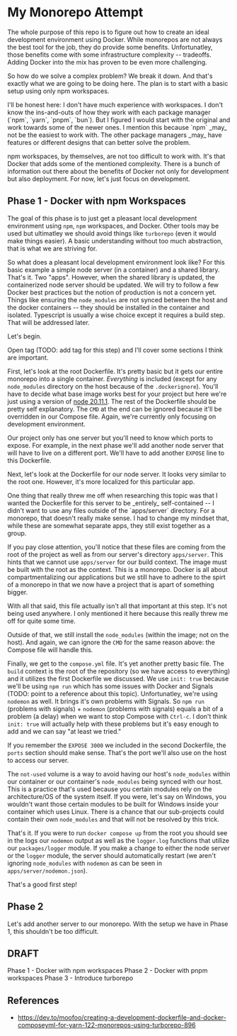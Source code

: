 # My Monorepo Attempt

The whole purpose of this repo is to figure out how to create an ideal
development environment using Docker. While monorepos are not always the
best tool for the job, they do provide some benefits. Unfortunatley, those
benefits come with some infrastructure complexity -- tradeoffs. Adding Docker
into the mix has proven to be even more challenging.

So how do we solve a complex problem? We break it down. And that's exactly
what we are going to be doing here. The plan is to start with a basic setup
using only npm workspaces.

<aside>
I'll be honest here: I don't have much experience with workspaces. I don't know
the ins-and-outs of how they work with each package manager (`npm`, `yarn`, `pnpm`, `bun`).
But I figured I would start with the original and work towards some of the
newer ones. I mention this because `npm` _may_ not be the easiest to work with.
The other package managers _may_ have features or different designs that
can better solve the problem.
</aside>

npm workspaces, by themselves, are not too difficult to work with. It's that Docker
that adds some of the mentioned complexity. There is a bunch of information out
there about the benefits of Docker not only for development but also deployment. For now,
let's just focus on development.

## Phase 1 - Docker with npm Workspaces

The goal of this phase is to just get a pleasant local development environment
using `npm`, `npm` workspaces, and Docker. Other tools may be used but ultimatley we should
avoid things like `turborepo` (even it would make things easier). A basic understanding
without too much abstraction, that is what we are striving for.

So what does a pleasant local development environment look like? For this basic example
a simple node server (in a container) and a shared library. That's it. Two "apps". However,
when the shared library is updated, the containerized node server should be updated. We will try to
follow a few Docker best practices but the notion of production is not a concern yet. Things
like ensuring the `node_modules` are not synced between the host and the docker containers -- they
should be installed in the container and isolated. Typescript is usually a wise choice except
it requires a build step. That will be addressed later.

Let's begin.

<aside>Open tag (TODO: add tag for this step) and I'll cover some sections I think are important.</aside>

First, let's look at the root Dockerfile. It's pretty basic but it gets our entire monorepo
into a single container. _Everything_ is included (except for any `node_modules` directory on the
host because of the `.dockerignore`). You'll have to decide what base image works best
for your project but here we're just using a version of [node 20.11.1](https://hub.docker.com/layers/library/node/20.11.1-bullseye-slim/images/sha256-bc0ff0ad6f4a4817cf28fcafafe8ed3c0c56197ef67ecd21dce4a6400047151a?context=explore).
The rest of the Dockerfile should be pretty self explanatory. The `CMD` at the end can be ignored because
it'll be overridden in our Compose file. Again, we're currently only focusing on development environment.

Our project only has one server but you'll need to know which ports to expose. For example, in the
next phase we'll add another node server that will have to live on a different port. We'll have to
add another `EXPOSE` line to this Dockerfile.

Next, let's look at the Dockerfile for our node server. It looks very similar to the root one.
However, it's more localized for this particular app.

<aside>One thing that really threw me off when researching this topic was that I wanted the
Dockerfile for this server to be _entirely_ self-contained -- I didn't want to use any files
outside of the `apps/server` directory. For a monorepo, that doesn't really make sense. I had
to change my mindset that, while these are somewhat separate apps, they still exist together as a group.
</aside>

If you pay close attention, you'll notice that these files are coming from the root of the project
as well as from our server's directory `apps/server`. This hints that we cannot use `apps/server` for our
build context. The image must be built with the root as the context. This is a monorepo. Docker
is all about compartmentalizing our applications but we still have to adhere to the spirt
of a monorepo in that we now have a project that is apart of something bigger.

<aside>
With all that said, this file actually isn't all that important at this step. It's not being
used anywhere. I only mentioned it here because this really threw me off for quite some time.
</aside>

Outside of that, we still install the `node_modules` (within the image; not on the host). And again,
we can ignore the `CMD` for the same reason above: the Compose file will handle this.

Finally, we get to the `compose.yml` file. It's yet another pretty basic file. The `build` context
is the root of the repository (so we have access to everything) and it utilizes the first Dockerfile
we discussed. We use `init: true` because we'll be using `npm run` which has some issues with Docker
and Signals (TODO: point to a reference about this topic). Unfortunatley, we're using `nodemon` as well.
It brings it's own problems with Signals. So `npm run` (problems with signals) + `nodemon` (problems with signals) equals
a bit of a problem (a delay) when we want to stop Compose with `Ctrl-c`. I don't think `init: true` will
actually help with these problems but it's easy enough to add and we can say "at least we tried."

If you remember the `EXPOSE 3000` we included in the second Dockerfile, the `ports` section should make sense.
That's the port we'll also use on the host to access our server.

The `not-used` volume is a way to avoid having our host's `node_modules` within our container or our
container's `node_modules` being synced with our host. This is a practice that's used because you
certain modules rely on the architecture/OS of the system itself. If you were, let's say on Windows, you
wouldn't want those certain modules to be built for Windows inside your container which uses Linux. There is
a chance that our sub-projects could contain their own `node_modules` and that will not be resolved by
this trick.

That's it. If you were to run `docker compose up` from the root you should see in the logs our `nodemon` output
as well as the `logger.log` functions that utilize our `packages/logger` module. If you make a change to either
the node server or the `logger` module, the server should automatically restart (we aren't ignoring `node_modules` with `nodemon` as can be seen in `apps/server/nodemon.json`).

That's a good first step!

## Phase 2

Let's add another server to our monorepo. With the setup we have in Phase 1, this shouldn't be too difficult.

## DRAFT

Phase 1 - Docker with npm workspaces
Phase 2 - Docker with pnpm workspaces
Phase 3 - Introduce turborepo

## References

- https://dev.to/moofoo/creating-a-development-dockerfile-and-docker-composeyml-for-yarn-122-monorepos-using-turborepo-896
